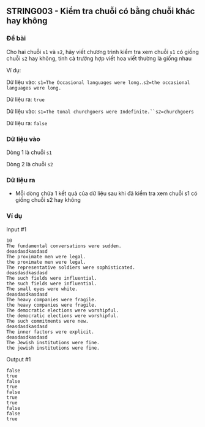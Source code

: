 ## STRING003 - Kiểm tra chuỗi có bằng chuỗi khác hay không

### Đề bài

Cho hai chuỗi `s1` và `s2`, hãy viết chương trình kiểm tra xem chuỗi `s1` có giống chuỗi `s2` hay không, tính cả trường hợp viết hoa viết thường là giống nhau

Ví dụ:  

Dữ liệu vào: `s1=The Occasional languages were long.`.`s2=the occasional languages were long.`

Dữ liệu ra: `true`

Dữ liệu vào: `s1=The tonal churchgoers were Indefinite.``s2=churchgoers`

Dữ liệu ra: `false`

### Dữ liệu vào

Dòng 1 là chuỗi `s1`

Dòng 2 là chuỗi `s2`

### Dữ liệu ra

- Mỗi dòng chứa 1 kết quả của dữ liệu sau khi đã kiểm tra xem chuỗi s1 có giống chuỗi s2 hay không

### Ví dụ

Input #1 
```
10
The fundamental conversations were sudden.
deasdasdkasdasd
The proximate men were legal.
the proximate men were legal.
The representative soldiers were sophisticated.
deasdasdkasdasd
The such fields were influential.
the such fields were influential.
The small eyes were white.
deasdasdkasdasd
The heavy companies were fragile.
the heavy companies were fragile.
The democratic elections were worshipful.
the democratic elections were worshipful.
The such commitments were new.
deasdasdkasdasd
The inner factors were explicit.
deasdasdkasdasd
The Jewish institutions were fine.
the jewish institutions were fine.
```


Output #1 
```
false
true
false
true
false
true
true
false
false
true
```
